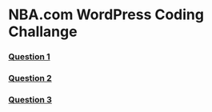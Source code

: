 # NBA.com WordPress Coding Challange

### [Question 1](/questions/question1.md)

### [Question 2](/questions/question2.md)

### [Question 3](/questions/question3.md)
